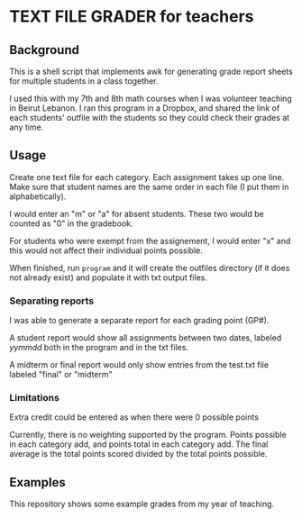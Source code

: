 # TEXT FILE GRADER for teachers

## Background

This is a shell script that implements awk for generating grade report sheets for multiple students in a class together.

I used this with my 7th and 8th math courses when I was volunteer teaching in Beirut Lebanon. I ran this program in a Dropbox, and shared the link of each students' outfile with the students so they could check their grades at any time.

## Usage

Create one text file for each category. Each assignment takes up one line. Make sure that student names are the same order in each file (I put them in alphabetically).

I would enter an "m" or "a" for absent students. These two would be counted as "0" in the gradebook.

For students who were exempt from the assignement, I would enter "x" and this would not affect their individual points possible.

When finished, run `program` and it will create the outfiles directory (if it does not already exist) and populate it with txt output files.

### Separating reports
I was able to generate a separate report for each grading point (GP#). 

A student report would show all assignments between two dates, labeled *yymmdd* both in the program and in the txt files.

A midterm or final report would only show entries from the test.txt file labeled "final" or "midterm"

### Limitations
Extra credit could be entered as when there were 0 possible points

Currently, there is no weighting supported by the program. Points possible in each category add, and points total in each category add. The final average is the total points scored divided by the total points possible.

## Examples

This repository shows some example grades from my year of teaching.
